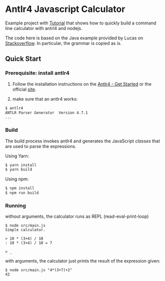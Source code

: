 <!--
   Licensed under the Apache License, Version 2.0 (the "License");
   you may not use this file except in compliance with the License.
   You may obtain a copy of the License at

       http://www.apache.org/licenses/LICENSE-2.0

   Unless required by applicable law or agreed to in writing, software
   distributed under the License is distributed on an "AS IS" BASIS,
   WITHOUT WARRANTIES OR CONDITIONS OF ANY KIND, either express or implied.
   See the License for the specific language governing permissions and
   limitations under the License.
-->
# Antlr4 Javascript Calculator
Example project with [Tutorial](tutorial.md) that shows how to quickly build a command line calculator with antrl4 and nodejs.

The code here is based on the Java example provided by Lucas on [Stackoverflow](https://stackoverflow.com/a/29996191/3229985).
In particular, the grammar is copied as is.

## Quick Start

### Prerequisite: install antlr4

1. Follow the installation instructions on the [Antlr4 - Get Started](https://github.com/antlr/antlr4/blob/master/doc/getting-started.md#installation) or
the official [site](http://www.antlr.org/).

2. make sure that an antlr4 works:
```bash
$ antlr4
ANTLR Parser Generator  Version 4.7.1
...
```

### Build

The build process invokes antlr4 and generates the JavaScript _classes_ that are used
to parse the expressions.

Using Yarn:
```bash
$ yarn install
$ yarn build
```
Using npm:
```bash
$ npm install
$ npm run build
```

### Running

without arguments, the calculator runs as REPL (read-eval-print-loop)

```
$ node src/main.js
Simple calculator.

> 10 * (3+4) / 10
: 10 * (3+4) / 10 = 7

> _
``` 

with arguments, the calculator just prints the result of the expression given:

```
$ node src/main.js "4*(3+7)+2"
42
```